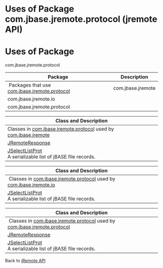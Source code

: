 # Uses of Package com.jbase.jremote.protocol (jremote API)

<PageHeader />

# Uses of Package
com.jbase.jremote.protocol

| Package<br> | Description<br> |
| --- | --- |
 Packages that use [com.jbase.jremote.protocol](./../com.jbase.jremote.protocol-(jremote-api))  | com.jbase.jremote<br> |  <br> |
| com.jbase.jremote.io<br> |  <br> |
| com.jbase.jremote.protocol<br> |  <br> |





| Class and Description<br> |
| --- |
Classes in [com.jbase.jremote.protocol](./../com.jbase.jremote.protocol-(jremote-api)) used by [com.jbase.jremote](./../com.jbase.jremote.protocol-(jremote-api))  | [EISMetaDataResponse](../../../../com/jbase/jremote/protocol/class-use/EISMetaDataResponse.html#com.jbase.jremote)<br>Response object which reads general meta data of the underlying EIS instance.<br> |
| [JRemoteResponse](../../../../com/jbase/jremote/protocol/class-use/JRemoteResponse.html#com.jbase.jremote) <br> |
| [JSelectListProt](../../../../com/jbase/jremote/protocol/class-use/JSelectListProt.html#com.jbase.jremote)<br>A serializable list of jBASE file records.<br> |







| Class and Description<br> |
| --- |
 Classes in [com.jbase.jremote.protocol](./../com.jbase.jremote.protocol-(jremote-api)) used by [com.jbase.jremote.io](./../com.jbase.jremote.protocol-(jremote-api))  | [JRemoteRequest](../../../../com/jbase/jremote/protocol/class-use/JRemoteRequest.html#com.jbase.jremote.io) <br> |
| [JSelectListProt](../../../../com/jbase/jremote/protocol/class-use/JSelectListProt.html#com.jbase.jremote.io)<br>A serializable list of jBASE file records.<br> |







| Class and Description<br> |
| --- |
 Classes in [com.jbase.jremote.protocol](./../com.jbase.jremote.protocol-(jremote-api)) used by [com.jbase.jremote.protocol](./../com.jbase.jremote.protocol-(jremote-api))  | [JRemoteRequest](../../../../com/jbase/jremote/protocol/class-use/JRemoteRequest.html#com.jbase.jremote.protocol) <br> |
| [JRemoteResponse](../../../../com/jbase/jremote/protocol/class-use/JRemoteResponse.html#com.jbase.jremote.protocol) <br> |
| [JSelectListProt](../../../../com/jbase/jremote/protocol/class-use/JSelectListProt.html#com.jbase.jremote.protocol)<br>A serializable list of jBASE file records.<br> |

Back to [jRemote API](../../../../jremote-api/README.md)

  
<PageFooter />
